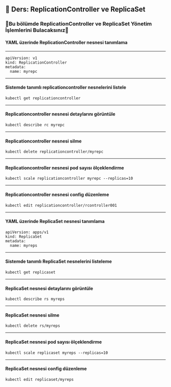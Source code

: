 ## 🧑 Ders: ReplicationController ve ReplicaSet

### 📗Bu bölümde ReplicationController ve ReplicaSet Yönetim İşlemlerini Bulacaksınız📗

#### YAML üzerinde ReplicationController nesnesi tanımlama
***
```
apiVersion: v1
kind: ReplicationController
metadata:
  name: myrepc
```
***
#### Sistemde tanımlı replicationcontroller nesnelerini listele
```
kubectl get replicationcontroller
```
***
#### Replicationcontroller nesnesi detaylarını görüntüle
```
kubectl describe rc myrepc
```
***
#### Replicationcontroller nesnesi silme
```
kubectl delete replicationcontroller/myrepc
```
***
#### Replicationcontroller nesnesi pod sayısı ölçeklendirme
```
kubectl scale replicationcontroller myrepc --replicas=10
```
***
#### Replicationcontroller nesnesi config düzenleme
```
kubectl edit replicationcontroller/rcontroller001
```
***
#### YAML üzerinde ReplicaSet nesnesi tanımlama
```
apiVersion: apps/v1
kind: ReplicaSet
metadata:
  name: myreps
```
***
#### Sistemde tanımlı ReplicaSet nesnelerini listeleme
```
kubectl get replicaset
```
***
#### ReplicaSet nesnesi detaylarını görüntüle
```
kubectl describe rs myreps
```
***
#### ReplicaSet nesnesi silme
```
kubectl delete rs/myreps
```
***
#### ReplicaSet nesnesi pod sayısı ölçeklendirme
```
kubectl scale replicaset myreps --replicas=10
```
***
#### ReplicaSet nesnesi config düzenleme
```
kubectl edit replicaset/myreps
```
